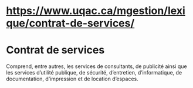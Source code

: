# https://www.uqac.ca/mgestion/lexique/contrat-de-services/

# Contrat de services
Comprend, entre autres, les services de consultants, de publicité ainsi que les services d’utilité publique, de sécurité, d’entretien, d’informatique, de documentation, d’impression et de location d’espaces.
